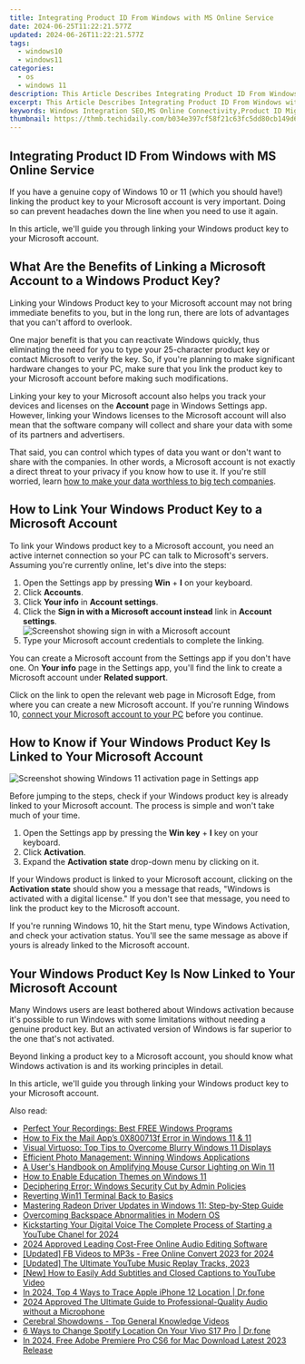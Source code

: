 ```yaml
---
title: Integrating Product ID From Windows with MS Online Service
date: 2024-06-25T11:22:21.577Z
updated: 2024-06-26T11:22:21.577Z
tags:
  - windows10
  - windows11
categories:
  - os
  - windows 11
description: This Article Describes Integrating Product ID From Windows with MS Online Service
excerpt: This Article Describes Integrating Product ID From Windows with MS Online Service
keywords: Windows Integration SEO,MS Online Connectivity,Product ID Migration,Windows Services Linkage,MS Online ID Access,Software Service Synergy,Data Transfer MS-Windows
thumbnail: https://thmb.techidaily.com/b034e397cf58f21c63fc5dd80cb149d6528213f9e99cf7ed2375f403fbf9fc3e.jpg
---
```


## Integrating Product ID From Windows with MS Online Service

 If you have a genuine copy of Windows 10 or 11 (which you should have!) linking the product key to your Microsoft account is very important. Doing so can prevent headaches down the line when you need to use it again.

 In this article, we'll guide you through linking your Windows product key to your Microsoft account.

## What Are the Benefits of Linking a Microsoft Account to a Windows Product Key?

 Linking your Windows Product key to your Microsoft account may not bring immediate benefits to you, but in the long run, there are lots of advantages that you can't afford to overlook.

 One major benefit is that you can reactivate Windows quickly, thus eliminating the need for you to type your 25-character product key or contact Microsoft to verify the key. So, if you're planning to make significant hardware changes to your PC, make sure that you link the product key to your Microsoft account before making such modifications.

 Linking your key to your Microsoft account also helps you track your devices and licenses on the **Account** page in Windows Settings app. However, linking your Windows licenses to the Microsoft account will also mean that the software company will collect and share your data with some of its partners and advertisers.

 That said, you can control which types of data you want or don't want to share with the companies. In other words, a Microsoft account is not exactly a direct threat to your privacy if you know how to use it. If you're still worried, learn [how to make your data worthless to big tech companies](https://www.makeuseof.com/how-to-minimize-big-tech-data-collection/).

## How to Link Your Windows Product Key to a Microsoft Account

 To link your Windows product key to a Microsoft account, you need an active internet connection so your PC can talk to Microsoft's servers. Assuming you're currently online, let's dive into the steps:

1. Open the Settings app by pressing **Win** \+ **I** on your keyboard.
2. Click **Accounts**.
3. Click **Your info** in **Account settings**.
4. Click the **Sign in with a Microsoft account instead** link in **Account settings**.  
![Screenshot showing sign in with a Microsoft account](https://static1.makeuseofimages.com/wordpress/wp-content/uploads/2023/07/sign-in.jpg)
5. Type your Microsoft account credentials to complete the linking.

 You can create a Microsoft account from the Settings app if you don't have one. On **Your info** page in the Settings app, you'll find the link to create a Microsoft account under **Related support**.

 Click on the link to open the relevant web page in Microsoft Edge, from where you can create a new Microsoft account. If you're running Windows 10, [connect your Microsoft account to your PC](https://www.makeuseof.com/tag/how-to-connect-a-microsoft-account-to-windows-10/) before you continue.

## How to Know if Your Windows Product Key Is Linked to Your Microsoft Account

![Screenshot showing Windows 11 activation page in Settings app](https://static1.makeuseofimages.com/wordpress/wp-content/uploads/2023/07/windows-11-activation.jpg)

 Before jumping to the steps, check if your Windows product key is already linked to your Microsoft account. The process is simple and won't take much of your time.

1. Open the Settings app by pressing the **Win key** \+ **I** key on your keyboard.
2. Click **Activation**.
3. Expand the **Activation state** drop-down menu by clicking on it.

 If your Windows product is linked to your Microsoft account, clicking on the **Activation state** should show you a message that reads, "Windows is activated with a digital license." If you don't see that message, you need to link the product key to the Microsoft account.

 If you're running Windows 10, hit the Start menu, type Windows Activation, and check your activation status. You'll see the same message as above if yours is already linked to the Microsoft account.

## Your Windows Product Key Is Now Linked to Your Microsoft Account

 Many Windows users are least bothered about Windows activation because it's possible to run Windows with some limitations without needing a genuine product key. But an activated version of Windows is far superior to the one that's not activated.

 Beyond linking a product key to a Microsoft account, you should know what Windows activation is and its working principles in detail.

 In this article, we'll guide you through linking your Windows product key to your Microsoft account.

<span class="atpl-alsoreadstyle">Also read:</span>
<div><ul>
<li><a href="https://win11.techidaily.com/perfect-your-recordings-best-free-windows-programs/"><u>Perfect Your Recordings: Best FREE Windows Programs</u></a></li>
<li><a href="https://win11.techidaily.com/how-to-fix-the-mail-apps-0x800713f-error-in-windows-11-and-11/"><u>How to Fix the Mail App’s 0X800713f Error in Windows 11 & 11</u></a></li>
<li><a href="https://win11.techidaily.com/visual-virtuoso-top-tips-to-overcome-blurry-windows-11-displays/"><u>Visual Virtuoso: Top Tips to Overcome Blurry Windows 11 Displays</u></a></li>
<li><a href="https://win11.techidaily.com/efficient-photo-management-winning-windows-applications/"><u>Efficient Photo Management: Winning Windows Applications</u></a></li>
<li><a href="https://win11.techidaily.com/a-users-handbook-on-amplifying-mouse-cursor-lighting-on-win-11/"><u>A User's Handbook on Amplifying Mouse Cursor Lighting on Win 11</u></a></li>
<li><a href="https://win11.techidaily.com/how-to-enable-education-themes-on-windows-11/"><u>How to Enable Education Themes on Windows 11</u></a></li>
<li><a href="https://win11.techidaily.com/deciphering-error-windows-security-cut-by-admin-policies/"><u>Deciphering Error: Windows Security Cut by Admin Policies</u></a></li>
<li><a href="https://win11.techidaily.com/reverting-win11-terminal-back-to-basics/"><u>Reverting Win11 Terminal Back to Basics</u></a></li>
<li><a href="https://win11.techidaily.com/mastering-radeon-driver-updates-in-windows-11-step-by-step-guide/"><u>Mastering Radeon Driver Updates in Windows 11: Step-by-Step Guide</u></a></li>
<li><a href="https://win11.techidaily.com/overcoming-backspace-abnormalities-in-modern-os/"><u>Overcoming Backspace Abnormalities in Modern OS</u></a></li>
<li><a href="https://youtube-stream.techidaily.com/kickstarting-your-digital-voice-the-complete-process-of-starting-a-youtube-chanel-for-2024/"><u>Kickstarting Your Digital Voice  The Complete Process of Starting a YouTube Chanel for 2024</u></a></li>
<li><a href="https://audio-shaping.techidaily.com/2024-approved-leading-cost-free-online-audio-editing-software/"><u>2024 Approved Leading Cost-Free Online Audio Editing Software</u></a></li>
<li><a href="https://facebook-videos.techidaily.com/updated-fb-videos-to-mp3s-free-online-convert-2023-for-2024/"><u>[Updated] FB Videos to MP3s - Free Online Convert 2023 for 2024</u></a></li>
<li><a href="https://facebook-record-videos.techidaily.com/updated-the-ultimate-youtube-music-replay-tracks-2023/"><u>[Updated] The Ultimate YouTube Music Replay Tracks, 2023</u></a></li>
<li><a href="https://youtube-docs.techidaily.com/ow-to-easily-add-subtitles-and-closed-captions-to-youtube-video/"><u>[New] How to Easily Add Subtitles and Closed Captions to YouTube Video</u></a></li>
<li><a href="https://ios-location-track.techidaily.com/in-2024-top-4-ways-to-trace-apple-iphone-12-location-drfone-by-drfone-virtual-ios/"><u>In 2024, Top 4 Ways to Trace Apple iPhone 12 Location | Dr.fone</u></a></li>
<li><a href="https://youtube-help.techidaily.com/2024-approved-the-ultimate-guide-to-professional-quality-audio-without-a-microphone/"><u>2024 Approved  The Ultimate Guide to Professional-Quality Audio without a Microphone</u></a></li>
<li><a href="https://extra-information.techidaily.com/cerebral-showdowns-top-general-knowledge-videos/"><u>Cerebral Showdowns - Top General Knowledge Videos</u></a></li>
<li><a href="https://location-fake.techidaily.com/6-ways-to-change-spotify-location-on-your-vivo-s17-pro-drfone-by-drfone-virtual-android/"><u>6 Ways to Change Spotify Location On Your Vivo S17 Pro | Dr.fone</u></a></li>
<li><a href="https://ai-vdieo-software.techidaily.com/in-2024-free-adobe-premiere-pro-cs6-for-mac-download-latest-2023-release/"><u>In 2024, Free Adobe Premiere Pro CS6 for Mac Download Latest 2023 Release</u></a></li>
</ul></div>

<ins class="adsbygoogle"
      style="display:block"
      data-ad-client="ca-pub-7571918770474297"
      data-ad-slot="8358498916"
      data-ad-format="auto"
      data-full-width-responsive="true"></ins>